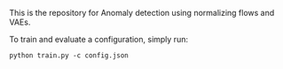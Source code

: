 This is the repository for Anomaly detection using normalizing flows and VAEs.

To train and evaluate a configuration, simply run:
```
python train.py -c config.json
```

